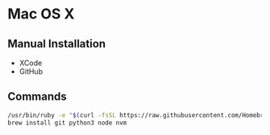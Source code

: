 # Mac OS X

## Manual Installation

- XCode
- GitHub

## Commands

```bash
/usr/bin/ruby -e "$(curl -fsSL https://raw.githubusercontent.com/Homebrew/install/master/install)"
brew install git python3 node nvm
```
